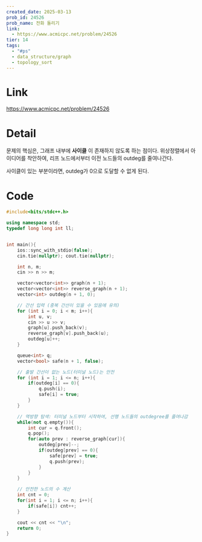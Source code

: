 ```yaml
---
created_date: 2025-03-13
prob_id: 24526
prob_name: 전화 돌리기
link:
  - https://www.acmicpc.net/problem/24526
tier: 14
tags:
  - "#ps"
  - data_structure/graph
  - topology_sort
---
```


# Link
https://www.acmicpc.net/problem/24526

# Detail
문제의 핵심은, 그래프 내부에 **사이클** 이 존재하지 않도록 하는 점이다.
위상정렬에서 아이디어를 착안하여,
리프 노드에서부터 이전 노드들의 outdeg를 줄여나간다.

사이클이 있는 부분이라면, outdeg가 0으로 도달할 수 없게 된다.


# Code
```cpp
#include<bits/stdc++.h>

using namespace std;
typedef long long int ll;


int main(){
	ios::sync_with_stdio(false);
	cin.tie(nullptr); cout.tie(nullptr);

	int n, m;
	cin >> n >> m;

	vector<vector<int>> graph(n + 1);
	vector<vector<int>> reverse_graph(n + 1);
	vector<int> outdeg(n + 1, 0);

	// 간선 입력 (중복 간선이 있을 수 있음에 유의)
	for (int i = 0; i < m; i++){
		int u, v;
		cin >> u >> v;
		graph[u].push_back(v);
		reverse_graph[v].push_back(u);
		outdeg[u]++;
	}

	queue<int> q;
	vector<bool> safe(n + 1, false);

	// 출발 간선이 없는 노드(터미널 노드)는 안전
	for (int i = 1; i <= n; i++){
		if(outdeg[i] == 0){
			q.push(i);
			safe[i] = true;
		}
	}

	// 역방향 탐색: 터미널 노드부터 시작하여, 선행 노드들의 outdegree를 줄여나감
	while(not q.empty()){
		int cur = q.front();
		q.pop();
		for(auto prev : reverse_graph[cur]){
			outdeg[prev]--;
			if(outdeg[prev] == 0){
				safe[prev] = true;
				q.push(prev);
			}
		}
	}

	// 안전한 노드의 수 계산
	int cnt = 0;
	for(int i = 1; i <= n; i++){
		if(safe[i]) cnt++;
	}

	cout << cnt << "\n";
	return 0;
}
```